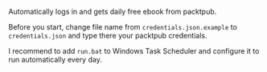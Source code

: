 Automatically logs in and gets daily free ebook from packtpub.

Before you start, change file name from `credentials.json.example` to `credentials.json` and type there your packtpub credentials.

I recommend to add `run.bat` to Windows Task Scheduler and configure it to run automatically every day.
